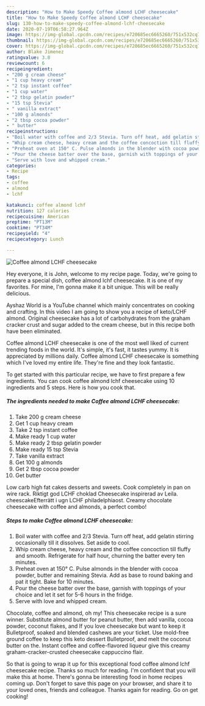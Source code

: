 ```yaml
---
description: "How to Make Speedy Coffee almond LCHF cheesecake"
title: "How to Make Speedy Coffee almond LCHF cheesecake"
slug: 130-how-to-make-speedy-coffee-almond-lchf-cheesecake
date: 2020-07-19T06:58:27.964Z
image: https://img-global.cpcdn.com/recipes/e720685ec6665260/751x532cq70/coffee-almond-lchf-cheesecake-recipe-main-photo.jpg
thumbnail: https://img-global.cpcdn.com/recipes/e720685ec6665260/751x532cq70/coffee-almond-lchf-cheesecake-recipe-main-photo.jpg
cover: https://img-global.cpcdn.com/recipes/e720685ec6665260/751x532cq70/coffee-almond-lchf-cheesecake-recipe-main-photo.jpg
author: Blake Jimenez
ratingvalue: 3.8
reviewcount: 6
recipeingredient:
- "200 g cream cheese"
- "1 cup heavy cream"
- "2 tsp instant coffee"
- "1 cup water"
- "2 tbsp gelatin powder"
- "15 tsp Stevia"
- " vanilla extract"
- "100 g almonds"
- "2 tbsp cocoa powder"
- " butter"
recipeinstructions:
- "Boil water with coffee and 2/3 Stevia. Turn off heat, add gelatin stirring occasionally till it dissolves. Set aside to cool."
- "Whip cream cheese, heavy cream and the coffee concoction till fluffy and smooth. Refrigerate for half hour, churning the batter every ten minutes."
- "Preheat oven at 150° C. Pulse almonds in the blender with cocoa powder, butter and remaining Stevia. Add as base to round baking and pat it tight. Bake for 10 minutes."
- "Pour the cheese batter over the base, garnish with toppings of your choice and let it set for 5-6 hours in the fridge."
- "Serve with love and whipped cream."
categories:
- Recipe
tags:
- coffee
- almond
- lchf

katakunci: coffee almond lchf 
nutrition: 127 calories
recipecuisine: American
preptime: "PT13M"
cooktime: "PT34M"
recipeyield: "4"
recipecategory: Lunch

---
```



![Coffee almond LCHF cheesecake](https://img-global.cpcdn.com/recipes/e720685ec6665260/751x532cq70/coffee-almond-lchf-cheesecake-recipe-main-photo.jpg)

Hey everyone, it is John, welcome to my recipe page. Today, we're going to prepare a special dish, coffee almond lchf cheesecake. It is one of my favorites. For mine, I'm gonna make it a bit unique. This will be really delicious.

Ayshaz World is a YouTube channel which mainly concentrates on cooking and crafting. In this video I am going to show you a recipe of keto/LCHF almond. Original cheesecake has a lot of carbohydrates from the graham cracker crust and sugar added to the cream cheese, but in this recipe both have been eliminated.

Coffee almond LCHF cheesecake is one of the most well liked of current trending foods in the world. It's simple, it's fast, it tastes yummy. It is appreciated by millions daily. Coffee almond LCHF cheesecake is something which I've loved my entire life. They're fine and they look fantastic.


To get started with this particular recipe, we have to first prepare a few ingredients. You can cook coffee almond lchf cheesecake using 10 ingredients and 5 steps. Here is how you cook that.

<!--inarticleads1-->

##### The ingredients needed to make Coffee almond LCHF cheesecake:

1. Take 200 g cream cheese
1. Get 1 cup heavy cream
1. Take 2 tsp instant coffee
1. Make ready 1 cup water
1. Make ready 2 tbsp gelatin powder
1. Make ready 15 tsp Stevia
1. Take  vanilla extract
1. Get 100 g almonds
1. Get 2 tbsp cocoa powder
1. Get  butter


Low carb high fat cakes desserts and sweets. Cook completely in pan on wire rack. Riktigt god LCHF choklad Cheesecake inspirerad av Leila. cheescakeEfterrätt i ugn LCHF philadelphiaost. Creamy chocolate cheesecake with coffee and almonds, a perfect combo! 

<!--inarticleads2-->

##### Steps to make Coffee almond LCHF cheesecake:

1. Boil water with coffee and 2/3 Stevia. Turn off heat, add gelatin stirring occasionally till it dissolves. Set aside to cool.
1. Whip cream cheese, heavy cream and the coffee concoction till fluffy and smooth. Refrigerate for half hour, churning the batter every ten minutes.
1. Preheat oven at 150° C. Pulse almonds in the blender with cocoa powder, butter and remaining Stevia. Add as base to round baking and pat it tight. Bake for 10 minutes.
1. Pour the cheese batter over the base, garnish with toppings of your choice and let it set for 5-6 hours in the fridge.
1. Serve with love and whipped cream.


Chocolate, coffee and almond, oh my! This cheesecake recipe is a sure winner. Substitute almond butter for peanut butter, then add vanilla, cocoa powder, coconut flakes, and If you love cheesecake but want to keep it Bulletproof, soaked and blended cashews are your ticket. Use mold-free ground coffee to keep this keto dessert Bulletproof, and melt the coconut butter on the. Instant coffee and coffee-flavored liqueur give this creamy graham-cracker-crusted cheesecake cappuccino flair. 

So that is going to wrap it up for this exceptional food coffee almond lchf cheesecake recipe. Thanks so much for reading. I'm confident that you will make this at home. There's gonna be interesting food in home recipes coming up. Don't forget to save this page on your browser, and share it to your loved ones, friends and colleague. Thanks again for reading. Go on get cooking!
